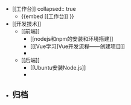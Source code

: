 - [[工作台]] 
  collapsed:: true
	- {{embed [[工作台]] }}
- [[开发技术]]
	- [[前端]]
		- [[nodejs和npm的安装和环境搭建]]
		- [[[Vue学习]Vue开发流程——创建项目]]
		-
	- [[后端]]
		- [[Ubuntu安装Node.js]]
		-
- 归档
	-